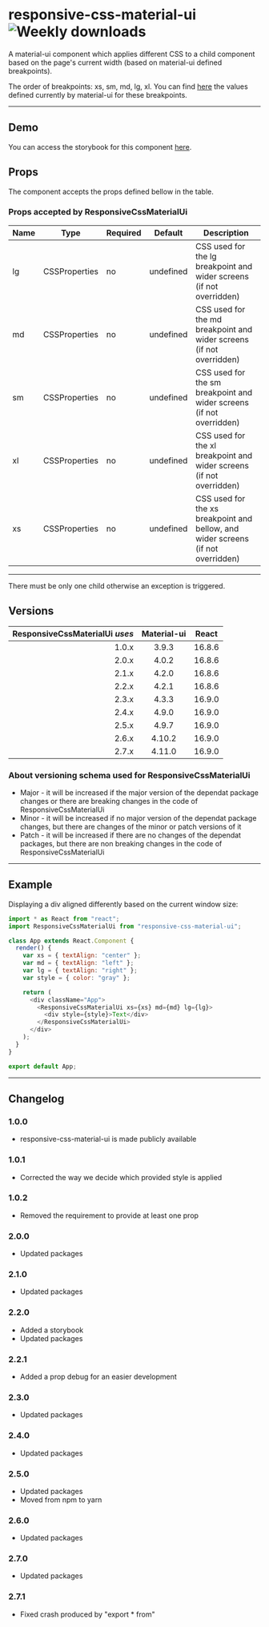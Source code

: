 # responsive-css-material-ui ![Weekly downloads](https://img.shields.io/npm/dw/responsive-css-material-ui "Weekly downloads")

A material-ui component which applies different CSS to a child component based on the page's current width (based on material-ui defined breakpoints).

The order of breakpoints: xs, sm, md, lg, xl. You can find [here](https://material-ui.com/customization/breakpoints/#breakpoints) the values defined currently by material-ui for these breakpoints.

---

## Demo

You can access the storybook for this component [here](https://iulian-radu-at.github.io/responsive-css-material-ui/).

## Props

The component accepts the props defined bellow in the table.

### Props accepted by ResponsiveCssMaterialUi

| Name | Type          | Required | Default   | Description                                                                      |
| ---- | ------------- | -------- | --------- | -------------------------------------------------------------------------------- |
| lg   | CSSProperties | no       | undefined | CSS used for the lg breakpoint and wider screens (if not overridden)             |
| md   | CSSProperties | no       | undefined | CSS used for the md breakpoint and wider screens (if not overridden)             |
| sm   | CSSProperties | no       | undefined | CSS used for the sm breakpoint and wider screens (if not overridden)             |
| xl   | CSSProperties | no       | undefined | CSS used for the xl breakpoint and wider screens (if not overridden)             |
| xs   | CSSProperties | no       | undefined | CSS used for the xs breakpoint and bellow, and wider screens (if not overridden) |

---

There must be only one child otherwise an exception is triggered.

## Versions

| ResponsiveCssMaterialUi _uses_ | Material-ui | React  |
| -----------------------------: | :---------: | :----: |
|                          1.0.x |    3.9.3    | 16.8.6 |
|                          2.0.x |    4.0.2    | 16.8.6 |
|                          2.1.x |    4.2.0    | 16.8.6 |
|                          2.2.x |    4.2.1    | 16.8.6 |
|                          2.3.x |    4.3.3    | 16.9.0 |
|                          2.4.x |    4.9.0    | 16.9.0 |
|                          2.5.x |    4.9.7    | 16.9.0 |
|                          2.6.x |   4.10.2    | 16.9.0 |
|                          2.7.x |   4.11.0    | 16.9.0 |

### About versioning schema used for ResponsiveCssMaterialUi

- Major - it will be increased if the major version of the dependat package changes or there are breaking changes in the code of ResponsiveCssMaterialUi
- Minor - it will be increased if no major version of the dependat package changes, but there are changes of the minor or patch versions of it
- Patch - it will be increased if there are no changes of the dependat packages, but there are non breaking changes in the code of ResponsiveCssMaterialUi

---

## Example

Displaying a div aligned differently based on the current window size:

```js
import * as React from "react";
import ResponsiveCssMaterialUi from "responsive-css-material-ui";

class App extends React.Component {
  render() {
    var xs = { textAlign: "center" };
    var md = { textAlign: "left" };
    var lg = { textAlign: "right" };
    var style = { color: "gray" };

    return (
      <div className="App">
        <ResponsiveCssMaterialUi xs={xs} md={md} lg={lg}>
          <div style={style}>Text</div>
        </ResponsiveCssMaterialUi>
      </div>
    );
  }
}

export default App;
```

---

## Changelog

### 1.0.0

- responsive-css-material-ui is made publicly available

### 1.0.1

- Corrected the way we decide which provided style is applied

### 1.0.2

- Removed the requirement to provide at least one prop

### 2.0.0

- Updated packages

### 2.1.0

- Updated packages

### 2.2.0

- Added a storybook
- Updated packages

### 2.2.1

- Added a prop debug for an easier development

### 2.3.0

- Updated packages

### 2.4.0

- Updated packages

### 2.5.0

- Updated packages
- Moved from npm to yarn

### 2.6.0

- Updated packages

### 2.7.0

- Updated packages

### 2.7.1

- Fixed crash produced by "export \* from"
